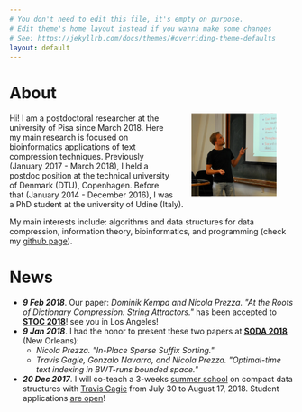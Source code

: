 ```yaml
---
# You don't need to edit this file, it's empty on purpose.
# Edit theme's home layout instead if you wanna make some changes
# See: https://jekyllrb.com/docs/themes/#overriding-theme-defaults
layout: default
---
```


# About

<img src="figures/io.jpg" align="right" width="30%" hspace="30" vspace="0" alt="a picture of me" />

Hi! I am a postdoctoral researcher at the university of Pisa since March 2018. Here my main research is focused on bioinformatics applications of text compression techniques. Previously (January 2017 - March 2018), I held a postdoc position at the technical university of Denmark (DTU), Copenhagen. Before that (January 2014 - December 2016), I was a PhD student at the university of Udine (Italy).


My main interests include: algorithms and data structures for data compression, information theory, bioinformatics, and programming (check my [github page](https://github.com/nicolaprezza)). 



# News

* ***9 Feb 2018***. Our paper: *Dominik Kempa and Nicola Prezza. "At the Roots of Dictionary Compression: String Attractors."* has been accepted to [**STOC 2018**](http://acm-stoc.org/stoc2018/)! see you in Los Angeles!
* ***9 Jan 2018***. I had the honor to present these two papers at  [**SODA 2018**](http://www.siam.org/meetings/da18/) (New Orleans): 
	+ *Nicola Prezza. "In-Place Sparse Suffix Sorting."*
	+ *Travis Gagie, Gonzalo Navarro, and Nicola Prezza. "Optimal-time text indexing in BWT-runs bounded space."*
* ***20 Dec 2017***. I will co-teach a 3-weeks [summer school](http://www.udc.es/iss/courses/courses_2018/Compact_data_structures.html) on compact data structures with [Travis Gagie](https://www.cs.helsinki.fi/u/gagie/) from July 30 to August 17, 2018. Student applications [are open](http://www.udc.es/iss/courses/Registration_fees/index.html?language=en)!
